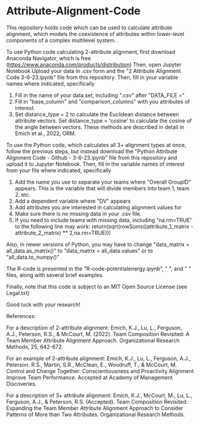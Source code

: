 # Attribute-Alignment-Code
This repository holds code which can be used to calculate attribute alignment, which models the coexistence of attributes within lower-level components of a complex multilevel system.

To use Python code calculating 2-attribute alignment, first download Anaconda Navigator, which is free (https://www.anaconda.com/products/distribution)
Then, open Jupyter Notebook
Upload your data in .csv form and the "2 Attribute Alignment Code 3-6-23.ipynb" file from this repository. 
Then, fill in your variable names where indicated, specifically
  1. Fill in the name of your data set, including ".csv" after "DATA_FILE =" 
  2. Fill in "base_column" and "comparison_columns" with you attributes of interest. 
  3. Set distance_type = 2 to calculate the Euclidean distance between attribute vectors. Set distance_type = 'cosine' to calculate the cosine of the angle between vectors. These methods are described in detail in Emich et al., 2022, ORM. 

To use the Python code, which calculates all 3+ alignment types at once, follow the previous steps, but instead download the "Python Attribute Alignment Code - Github - 3-6-23.ipynb" file from this repository and upload it to Jupyter Notebook. 
Then, fill in the variable names of interest from your file where indicated, specifically
  1. Add the name you use to separate your teams where "Overall GroupID" appears. This is the variable that will divide members into team 1, team 2, etc. 
  2. Add a dependent variable where "DV" appears
  3. Add attributes you are interested in calculating alignment values for 
  4. Make sure there is no missing data in your .csv file.
  5. If you need to include teams with missing data, including “na.rm=TRUE” to the following line may work:
 return(sqrt(rowSums((attribute_1_matrix - attribute_2_matrix) ** 2,na.rm=TRUE)))

Also, in newer versions of Python, you may have to change "data_matrix = all_data.as_matrix()" to "data_matrix = all_data.values" or to "all_data.to_numpy()"

The R-code is presented in the "R-code-potentialenergy.ipynb", " ", and " " files, along with several brief examples. 

Finally, note that this code is subject to an MIT Open Source License (see Legal.txt)

Good luck with your research!

References: 

For a description of 2-attribute alignment:
Emich, K.J., Lu, L., Ferguson, A.J., Peterson, R.S., & McCourt, M. (2022). Team Composition Revisited: A Team Member Attribute Alignment Approach. Organizational Research Methods, 25, 642-672. 

For an example of 2-attribute alignment:
Emich, K.J., Lu, L., Ferguson, A.J., Peterson. R.S., Martin, S.R., McClean, E., Woodruff, T., & McCourt, M. Control and Change Together: Conscientiousness and Proactivity Alignment Improve Team Performance. Accepted at Academy of Management Discoveries.

For a description of 3+ attribute alignment: 
Emich, K.J., McCourt, M., Lu, L., Ferguson, A.J., & Peterson, R.S. (Accepted). Team Composition Revisited: Expanding the Team Member Attribute Alignment Approach to Consider Patterns of More than Two Attributes. Organizational Research Methods.
